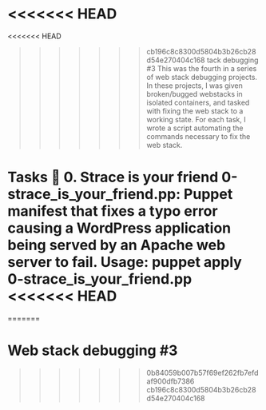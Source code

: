 <<<<<<< HEAD
=======
<<<<<<< HEAD
>>>>>>> cb196c8c8300d5804b3b26cb28d54e270404c168
tack debugging #3
This was the fourth in a series of web stack debugging projects. In these projects, I was given broken/bugged webstacks in isolated containers, and tasked with fixing the web stack to a working state. For each task, I wrote a script automating the commands necessary to fix the web stack.

Tasks 📃
0. Strace is your friend
0-strace_is_your_friend.pp: Puppet manifest that fixes a typo error causing a WordPress application being served by an Apache web server to fail.
Usage: puppet apply 0-strace_is_your_friend.pp
<<<<<<< HEAD
=======
=======
# Web stack debugging #3
>>>>>>> 0b84059b007b57f69ef262fb7efdaf900dfb7386
>>>>>>> cb196c8c8300d5804b3b26cb28d54e270404c168
